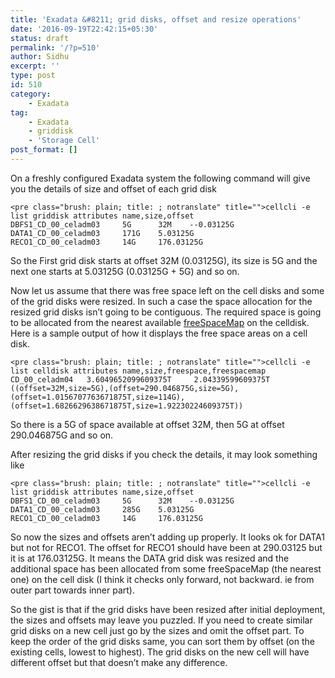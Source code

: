 ```yaml
---
title: 'Exadata &#8211; grid disks, offset and resize operations'
date: '2016-09-19T22:42:15+05:30'
status: draft
permalink: '/?p=510'
author: Sidhu
excerpt: ''
type: post
id: 510
category:
    - Exadata
tag:
    - Exadata
    - griddisk
    - 'Storage Cell'
post_format: []
---
```

On a freshly configured Exadata system the following command will give you the details of size and offset of each grid disk

```
<pre class="brush: plain; title: ; notranslate" title="">cellcli -e list griddisk attributes name,size,offset
DBFS1_CD_00_celadm03     5G      32M    --0.03125G
DATA1_CD_00_celadm03     171G    5.03125G
RECO1_CD_00_celadm03     14G     176.03125G
```

So the First grid disk starts at offset 32M (0.03125G), its size is 5G and the next one starts at 5.03125G (0.03125G + 5G) and so on.

Now let us assume that there was free space left on the cell disks and some of the grid disks were resized. In such a case the space allocation for the resized grid disks isn’t going to be contiguous. The required space is going to be allocated from the nearest available [freeSpaceMap](http://docs.oracle.com/cd/E50790_01/doc/doc.121/e50471/cellcli.htm#SAGUG20643) on the celldisk. Here is a sample output of how it displays the free space areas on a cell disk.

```
<pre class="brush: plain; title: ; notranslate" title="">cellcli -e list celldisk attributes name,size,freespace,freespacemap
CD_00_celadm04   3.6049652099609375T     2.04339599609375T       ((offset=32M,size=5G),(offset=290.046875G,size=5G),(offset=1.0156707763671875T,size=114G),(offset=1.6826629638671875T,size=1.92230224609375T))
```

So there is a 5G of space available at offset 32M, then 5G at offset 290.046875G and so on.

After resizing the grid disks if you check the details, it may look something like

```
<pre class="brush: plain; title: ; notranslate" title="">cellcli -e list griddisk attributes name,size,offset
DBFS1_CD_00_celadm03     5G      32M    --0.03125G
DATA1_CD_00_celadm03     285G    5.03125G
RECO1_CD_00_celadm03     14G     176.03125G
```

So now the sizes and offsets aren’t adding up properly. It looks ok for DATA1 but not for RECO1. The offset for RECO1 should have been at 290.03125 but it is at 176.03125G. It means the DATA grid disk was resized and the additional space has been allocated from some freeSpaceMap (the nearest one) on the cell disk (I think it checks only forward, not backward. ie from outer part towards inner part).

So the gist is that if the grid disks have been resized after initial deployment, the sizes and offsets may leave you puzzled. If you need to create similar grid disks on a new cell just go by the sizes and omit the offset part. To keep the order of the grid disks same, you can sort them by offset (on the existing cells, lowest to highest). The grid disks on the new cell will have different offset but that doesn’t make any difference.